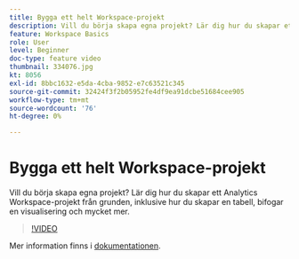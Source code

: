 ```yaml
---
title: Bygga ett helt Workspace-projekt
description: Vill du börja skapa egna projekt? Lär dig hur du skapar ett Analytics Workspace-projekt från grunden, inklusive hur du skapar en tabell, bifogar en visualisering och mycket mer.
feature: Workspace Basics
role: User
level: Beginner
doc-type: feature video
thumbnail: 334076.jpg
kt: 8056
exl-id: 8bbc1632-e5da-4cba-9852-e7c63521c345
source-git-commit: 32424f3f2b05952fe4df9ea91dcbe51684cee905
workflow-type: tm+mt
source-wordcount: '76'
ht-degree: 0%

---
```


# Bygga ett helt Workspace-projekt

Vill du börja skapa egna projekt? Lär dig hur du skapar ett Analytics Workspace-projekt från grunden, inklusive hur du skapar en tabell, bifogar en visualisering och mycket mer.

>[!VIDEO](https://video.tv.adobe.com/v/334076/?quality=12&learn=on)

Mer information finns i [dokumentationen](https://experienceleague.adobe.com/docs/analytics/analyze/analysis-workspace/home.html?lang=en).
